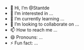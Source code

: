 - 👋 Hi, I’m @Stantde
- 👀 I’m interested in ...
- 🌱 I’m currently learning ...
- 💞️ I’m looking to collaborate on ...
- 📫 How to reach me ...
- 😄 Pronouns: ...
- ⚡ Fun fact: ...

<!---
Stantde/Stantde is a ✨ special ✨ repository because its `README.md` (this file) appears on your GitHub profile.
You can click the Preview link to take a look at your changes.
--->
